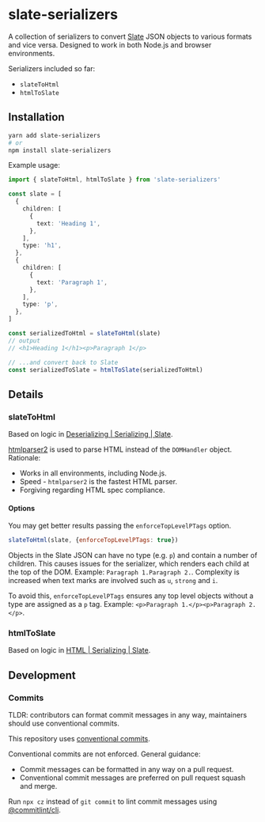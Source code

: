 # slate-serializers

A collection of serializers to convert [Slate](https://www.npmjs.com/package/slate) JSON objects to various formats and vice versa. Designed to work in both Node.js and browser environments.

Serializers included so far:

- `slateToHtml`
- `htmlToSlate`

## Installation

```bash
yarn add slate-serializers
# or
npm install slate-serializers
```

Example usage:

```ts
import { slateToHtml, htmlToSlate } from 'slate-serializers'

const slate = [
  {
    children: [
      {
        text: 'Heading 1',
      },
    ],
    type: 'h1',
  },
  {
    children: [
      {
        text: 'Paragraph 1',
      },
    ],
    type: 'p',
  },
]

const serializedToHtml = slateToHtml(slate)
// output
// <h1>Heading 1</h1><p>Paragraph 1</p>

// ...and convert back to Slate
const serializedToSlate = htmlToSlate(serializedToHtml)
```

## Details

### slateToHtml

Based on logic in [Deserializing | Serializing | Slate](https://docs.slatejs.org/concepts/10-serializing#deserializing).

[htmlparser2](https://www.npmjs.com/package/htmlparser2) is used to parse HTML instead of the `DOMHandler` object. Rationale:

- Works in all environments, including Node.js.
- Speed - `htmlparser2` is the fastest HTML parser.
- Forgiving regarding HTML spec compliance.

#### Options

You may get better results passing the `enforceTopLevelPTags` option.

```js
slateToHtml(slate, {enforceTopLevelPTags: true})
```

Objects in the Slate JSON can have no type (e.g. `p`) and contain a number of children. This causes issues for the serializer, which renders each child at the top of the DOM. Example: `Paragraph 1.Paragraph 2.`. Complexity is increased when text marks are involved such as `u`, `strong` and `i`.

To avoid this, `enforceTopLevelPTags` ensures any top level objects without a type are assigned as a `p` tag. Example: `<p>Paragraph 1.</p><p>Paragraph 2.</p>`.

### htmlToSlate

Based on logic in [HTML | Serializing | Slate](https://docs.slatejs.org/concepts/10-serializing#html).

## Development

### Commits

TLDR: contributors can format commit messages in any way, maintainers should use conventional commits. 

This repository uses [conventional commits](https://www.conventionalcommits.org/en/v1.0.0/).

Conventional commits are not enforced. General guidance:

- Commit messages can be formatted in any way on a pull request.
- Conventional commit messages are preferred on pull request squash and merge.

Run `npx cz` instead of `git commit` to lint commit messages using [@commitlint/cli](https://www.npmjs.com/package/@commitlint/cli). 
